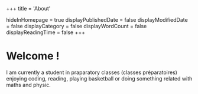 +++
title = 'About'

hideInHomepage = true
displayPublishedDate = false
displayModifiedDate = false
displayCategory = false
displayWordCount = false
displayReadingTime = false
+++

# Welcome !

I am currently a student in praparatory classes (classes préparatoires) enjoying coding, reading, playing basketball or doing something related with maths and physic.